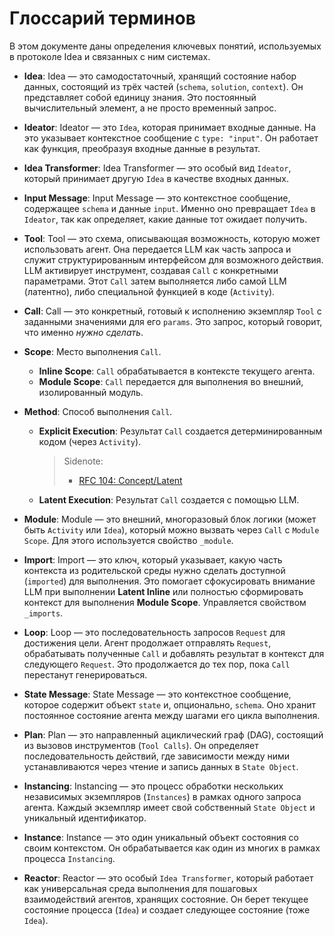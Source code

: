 # Глоссарий терминов

В этом документе даны определения ключевых понятий, используемых в протоколе Idea и связанных с ним системах.

- **Idea**: Idea — это самодостаточный, хранящий состояние набор данных, состоящий из трёх частей (`schema`, `solution`, `context`). Он представляет собой единицу знания. Это постоянный вычислительный элемент, а не просто временный запрос.

- **Ideator**: Ideator — это `Idea`, которая принимает входные данные. На это указывает контекстное сообщение с `type: "input"`. Он работает как функция, преобразуя входные данные в результат.

- **Idea Transformer**: Idea Transformer — это особый вид `Ideator`, который принимает другую `Idea` в качестве входных данных.

- **Input Message**: Input Message — это контекстное сообщение, содержащее `schema` и данные `input`. Именно оно превращает `Idea` в `Ideator`, так как определяет, какие данные тот ожидает получить.

- **Tool**: Tool — это схема, описывающая возможность, которую может использовать агент. Она передается LLM как часть запроса и служит структурированным интерфейсом для возможного действия. LLM активирует инструмент, создавая `Call` с конкретными параметрами. Этот `Call` затем выполняется либо самой LLM (латентно), либо специальной функцией в коде (`Activity`).

- **Call**: Call — это конкретный, готовый к исполнению экземпляр `Tool` с заданными значениями для его `params`. Это запрос, который говорит, что именно _нужно сделать_.

- **Scope**: Место выполнения `Call`.
  - **Inline Scope**: `Call` обрабатывается в контексте текущего агента.
  - **Module Scope**: `Call` передается для выполнения во внешний, изолированный модуль.

- **Method**: Способ выполнения `Call`.
  - **Explicit Execution**: Результат `Call` создается детерминированным кодом (через `Activity`).
    > Sidenote:
    >
    > - [RFC 104: Concept/Latent](../rfc/104_concept_latent.md)
  - **Latent Execution**: Результат `Call` создается с помощью LLM.

- **Module**: Module — это внешний, многоразовый блок логики (может быть `Activity` или `Idea`), который можно вызвать через `Call` с `Module Scope`. Для этого используется свойство `_module`.

- **Import**: Import — это ключ, который указывает, какую часть контекста из родительской среды нужно сделать доступной (`imported`) для выполнения. Это помогает сфокусировать внимание LLM при выполнении **Latent Inline** или полностью сформировать контекст для выполнения **Module Scope**. Управляется свойством `_imports`.

- **Loop**: Loop — это последовательность запросов `Request` для достижения цели. Агент продолжает отправлять `Request`, обрабатывать полученные `Call` и добавлять результат в контекст для следующего `Request`. Это продолжается до тех пор, пока `Call` перестанут генерироваться.

- **State Message**: State Message — это контекстное сообщение, которое содержит объект `state` и, опционально, `schema`. Оно хранит постоянное состояние агента между шагами его цикла выполнения.

- **Plan**: Plan — это направленный ациклический граф (DAG), состоящий из вызовов инструментов (`Tool Calls`). Он определяет последовательность действий, где зависимости между ними устанавливаются через чтение и запись данных в `State Object`.

- **Instancing**: Instancing — это процесс обработки нескольких независимых экземпляров (`Instances`) в рамках одного запроса агента. Каждый экземпляр имеет свой собственный `State Object` и уникальный идентификатор.

- **Instance**: Instance — это один уникальный объект состояния со своим контекстом. Он обрабатывается как один из многих в рамках процесса `Instancing`.

- **Reactor**: Reactor — это особый `Idea Transformer`, который работает как универсальная среда выполнения для пошаговых взаимодействий агентов, хранящих состояние. Он берет текущее состояние процесса (`Idea`) и создает следующее состояние (тоже `Idea`).